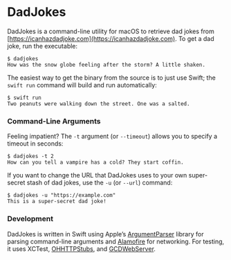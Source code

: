 # DadJokes

DadJokes is a command-line utility for macOS to retrieve dad jokes from
[https://icanhazdadjoke.com](https://icanhazdadjoke.com). To get a dad joke, run
the executable:

```
$ dadjokes
How was the snow globe feeling after the storm? A little shaken.
```

The easiest way to get the binary from the source is to just use Swift; the
`swift run` command will build and run automatically:

```
$ swift run
Two peanuts were walking down the street. One was a salted.
```

### Command-Line Arguments

Feeling impatient? The `-t` argument (or `--timeout`) allows you to specify a
timeout in seconds:

```
$ dadjokes -t 2
How can you tell a vampire has a cold? They start coffin.
```

If you want to change the URL that DadJokes uses to your own super-secret stash
of dad jokes, use the `-u` (or `--url`) command:

```
$ dadjokes -u "https://example.com"
This is a super-secret dad joke!
```

### Development

DadJokes is written in Swift using Apple’s [ArgumentParser][1] library for
parsing command-line arguments and [Alamofire][2] for networking. For testing,
it uses XCTest, [OHHTTPStubs][3], and [GCDWebServer][4].

[1]: https://github.com/apple/swift-argument-parser
[2]: https://github.com/Alamofire/Alamofire
[3]: https://github.com/AliSoftware/OHHTTPStubs
[4]: https://github.com/swisspol/GCDWebServer
